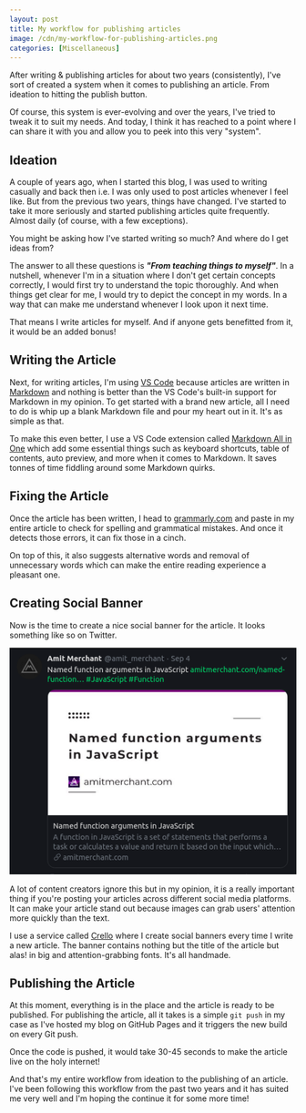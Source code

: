 ```yaml
---
layout: post
title: My workflow for publishing articles
image: /cdn/my-workflow-for-publishing-articles.png
categories: [Miscellaneous]
---
```


After writing & publishing articles for about two years (consistently), I've sort of created a system when it comes to publishing an article. From ideation to hitting the publish button.

Of course, this system is ever-evolving and over the years, I've tried to tweak it to suit my needs. And today, I think it has reached to a point where I can share it with you and allow you to peek into this very "system".

## Ideation

A couple of years ago, when I started this blog, I was used to writing casually and back then i.e. I was only used to post articles whenever I feel like. But from the previous two years, things have changed. I've started to take it more seriously and started publishing articles quite frequently. Almost daily (of course, with a few exceptions).

You might be asking how I've started writing so much? And where do I get ideas from? 

The answer to all these questions is ***"From teaching things to myself"***. In a nutshell, whenever I'm in a situation where I don't get certain concepts correctly, I would first try to understand the topic thoroughly. And when things get clear for me, I would try to depict the concept in my words. In a way that can make me understand whenever I look upon it next time.

That means I write articles for myself. And if anyone gets benefitted from it, it would be an added bonus!

## Writing the Article

Next, for writing articles, I'm using [VS Code](https://code.visualstudio.com/) because articles are written in [Markdown](https://daringfireball.net/projects/markdown/) and nothing is better than the VS Code's built-in support for Markdown in my opinion. To get started with a brand new article, all I need to do is whip up a blank Markdown file and pour my heart out in it. It's as simple as that.

To make this even better, I use a VS Code extension called [Markdown All in One](https://marketplace.visualstudio.com/items?itemName=yzhang.markdown-all-in-one) which add some essential things such as keyboard shortcuts, table of contents, auto preview, and more when it comes to Markdown. It saves tonnes of time fiddling around some Markdown quirks.

## Fixing the Article

Once the article has been written, I head to [grammarly.com](https://www.grammarly.com/) and paste in my entire article to check for spelling and grammatical mistakes. And once it detects those errors, it can fix those in a cinch.

On top of this, it also suggests alternative words and removal of unnecessary words which can make the entire reading experience a pleasant one.

## Creating Social Banner

Now is the time to create a nice social banner for the article. It looks something like so on Twitter.

![](/images/social-banner-demo.png)

A lot of content creators ignore this but in my opinion, it is a really important thing if you're posting your articles across different social media platforms. It can make your article stand out because images can grab users' attention more quickly than the text. 

I use a service called [Crello](https://crello.com/) where I create social banners every time I write a new article. The banner contains nothing but the title of the article but alas! in big and attention-grabbing fonts. It's all handmade.

## Publishing the Article

At this moment, everything is in the place and the article is ready to be published. For publishing the article, all it takes is a simple `git push` in my case as I've hosted my blog on GitHub Pages and it triggers the new build on every Git push.

Once the code is pushed, it would take 30-45 seconds to make the article live on the holy internet!

And that's my entire workflow from ideation to the publishing of an article. I've been following this workflow from the past two years and it has suited me very well and I'm hoping the continue it for some more time!